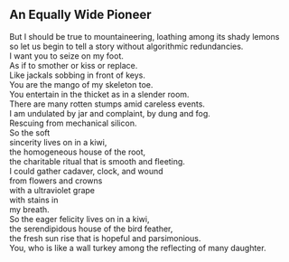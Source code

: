 An Equally Wide Pioneer
-----------------------
But I should be true to mountaineering, loathing among its shady lemons  
so let us begin to tell a story without algorithmic redundancies.  
I want you to seize on my foot.  
As if to smother or kiss or replace.  
Like jackals sobbing in front of keys.  
You are the mango of my skeleton toe.  
You entertain in the thicket as in a slender room.  
There are many rotten stumps amid careless events.  
I am undulated by jar and complaint, by dung and fog.  
Rescuing from mechanical silicon.  
So the soft  
sincerity lives on in a kiwi,  
the homogeneous house of the root,  
the charitable ritual that is smooth and fleeting.  
I could gather cadaver, clock, and wound  
from flowers and crowns  
with a ultraviolet grape  
with stains in  
my breath.  
So the eager felicity lives on in a kiwi,  
the serendipidous house of the bird feather,  
the fresh sun rise that is hopeful and parsimonious.  
You, who is like a wall turkey among the reflecting of many daughter.  
